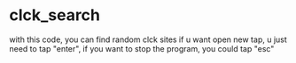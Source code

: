 # clck_search
with this code, you can find random clck sites
if u want open new tap, u just need to tap "enter",
if you want to stop the program, you could tap "esc"
